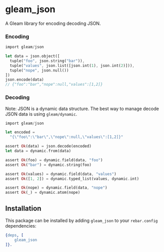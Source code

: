 # gleam_json

A Gleam library for encoding decoding JSON.

### Encoding

```rust
import gleam/json

let data = json.object([
  tuple("foo", json.string("bar")),
  tuple("values", json.list([json.int(1), json.int(2)])),
  tuple("nope", json.null())
])
json.encode(data)
// {"foo":"bar","nope":null,"values":[1,2]}
```

### Decoding

Note: JSON is a dynamic data structure.
The best way to manage decode JSON data is using `gleam/dynamic`.

```rust
import gleam/json

let encoded =
  "{\"foo\":\"bar\",\"nope\":null,\"values\":[1,2]}"

assert Ok(data) = json.decode(encoded)
let data = dynamic.from(data)

assert Ok(foo) = dynamic.field(data, "foo")
assert Ok("bar") = dynamic.string(foo)

assert Ok(values) = dynamic.field(data, "values")
assert Ok([1, 2]) = dynamic.typed_list(values, dynamic.int)

assert Ok(nope) = dynamic.field(data, "nope")
assert Ok(_) = dynamic.atom(nope)
```

## Installation

This package can be installed by adding `gleam_json` to your `rebar.config` dependencies:

```erlang
{deps, [
    gleam_json
]}.
```
